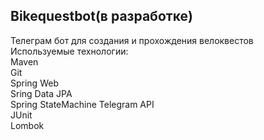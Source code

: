 ## Bikequestbot(в разработке)  
Телеграм бот для создания и прохождения велоквестов   
Используемые технологии:  
  Maven  
  Git  
  Spring Web  
  Sring Data JPA  
  Spring StateMachine 
  Telegram API  
  JUnit  
  Lombok  
